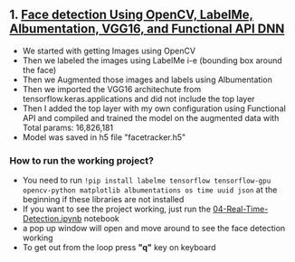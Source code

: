 ## 1. [Face detection Using OpenCV, LabelMe, Albumentation, VGG16, and Functional API DNN](https://github.com/salmankhaliq22/Object-Detection-Projects/tree/main/face-detection-using-OpenCV-LabelMe-Albumnetation-VGG16-DNN)
  - We started with getting Images using OpenCV
  - Then we labeled the images using LabelMe i-e (bounding box around the face) 
  - Then we Augmented those images and labels using Albumentation
  - Then we imported the VGG16 architechute from tensorflow.keras.applications and did not include the top layer
  - Then I added the top layer with my own configuration using Functional API and compiled and trained the model on the augmented data with Total params: 16,826,181
  - Model was saved in h5 file "facetracker.h5"
  
  ### How to run the working project?
  - You need to run ``!pip install labelme tensorflow tensorflow-gpu opencv-python matplotlib albumentations os time uuid json`` at the beginning if these libraries are not installed
  - If you want to see the project working, just run the [04-Real-Time-Detection.ipynb](https://github.com/salmankhaliq22/Object-Detection-Projects/blob/main/face-detection-using-OpenCV-LabelMe-Albumnetation-VGG16-DNN/04-Real-Time-Detection.ipynb) notebook
  - a pop up window will open and move around to see the face detection working
  - To get out from the loop press **"q"** key on keyboard
